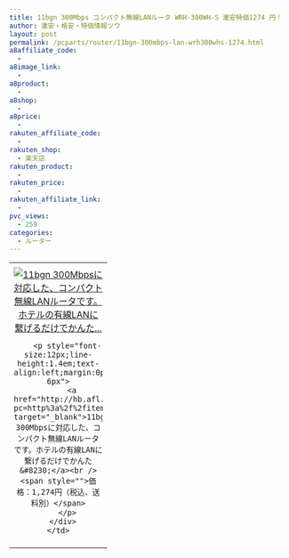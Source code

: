 ```yaml
---
title: 11bgn 300Mbps コンパクト無線LANルータ WRH-300WH-S 激安特価1274 円！
author: 激安・格安・特価情報ツウ
layout: post
permalink: /pcparts/router/11bgn-300mbps-lan-wrh300whs-1274.html
a8affiliate_code:
  - 
a8image_link:
  - 
a8product:
  - 
a8shop:
  - 
a8price:
  - 
rakuten_affiliate_code:
  - 
rakuten_shop:
  - 楽天店
rakuten_product:
  - 
rakuten_price:
  - 
rakuten_affiliate_link:
  - 
pvc_views:
  - 259
categories:
  - ルーター
---
```

<table border="0" cellpadding="0" cellspacing="0">
  <tr>
    <td valign="top">
      <div style="border:1px none;margin:0px;padding:6px 0px;width:160px;text-align:center;float:left">
        <a href="http://hb.afl.rakuten.co.jp/hgc/03dad0a3.8366a82c.03dad0a4.f334497d/?pc=http%3a%2f%2fitem.rakuten.co.jp%2felecom%2f4953103417557%2f%3fscid%3daf_link_tbl&m=http%3a%2f%2fm.rakuten.co.jp%2felecom%2fi%2f10027854%2f" target="_blank"><img src="http://hbb.afl.rakuten.co.jp/hgb/?pc=http%3a%2f%2fthumbnail.image.rakuten.co.jp%2f%400_mall%2felecom%2fcabinet%2f200_19%2fwrh-300wh-s_03.jpg%3f_ex%3d128x128&m=http%3a%2f%2fthumbnail.image.rakuten.co.jp%2f%400_mall%2felecom%2fcabinet%2f200_19%2fwrh-300wh-s_03.jpg" alt="11bgn 300Mbpsに対応した、コンパクト無線LANルータです。ホテルの有線LANに繋げるだけでかんた..." border="0" style="margin:0px;padding:0px" /></a> 
        
        <p style="font-size:12px;line-height:1.4em;text-align:left;margin:0px;padding:2px 6px">
          <a href="http://hb.afl.rakuten.co.jp/hgc/03dad0a3.8366a82c.03dad0a4.f334497d/?pc=http%3a%2f%2fitem.rakuten.co.jp%2felecom%2f4953103417557%2f%3fscid%3daf_link_tbl&m=http%3a%2f%2fm.rakuten.co.jp%2felecom%2fi%2f10027854%2f" target="_blank">11bgn 300Mbpsに対応した、コンパクト無線LANルータです。ホテルの有線LANに繋げるだけでかんた&#8230;</a><br /><span style="">価格：1,274円（税込、送料別）</span>
        </p>
      </div>
    </td>
  </tr>
</table>